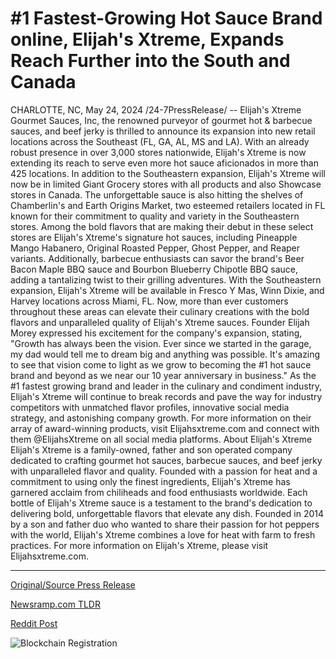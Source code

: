 # #1 Fastest-Growing Hot Sauce Brand online, Elijah's Xtreme, Expands Reach Further into the South and Canada

CHARLOTTE, NC, May 24, 2024 /24-7PressRelease/ -- Elijah's Xtreme Gourmet Sauces, Inc, the renowned purveyor of gourmet hot & barbecue sauces, and beef jerky is thrilled to announce its expansion into new retail locations across the Southeast (FL, GA, AL, MS and LA). With an already robust presence in over 3,000 stores nationwide, Elijah's Xtreme is now extending its reach to serve even more hot sauce aficionados in more than 425 locations.   In addition to the Southeastern expansion, Elijah's Xtreme will now be in limited Giant Grocery stores with all products and also Showcase stores in Canada. The unforgettable sauce is also hitting the shelves of Chamberlin's and Earth Origins Market, two esteemed retailers located in FL known for their commitment to quality and variety in the Southeastern stores.  Among the bold flavors that are making their debut in these select stores are Elijah's Xtreme's signature hot sauces, including Pineapple Mango Habanero, Original Roasted Pepper, Ghost Pepper, and Reaper variants. Additionally, barbecue enthusiasts can savor the brand's Beer Bacon Maple BBQ sauce and Bourbon Blueberry Chipotle BBQ sauce, adding a tantalizing twist to their grilling adventures.   With the Southeastern expansion, Elijah's Xtreme will be available in Fresco Y Mas, Winn Dixie, and Harvey locations across Miami, FL. Now, more than ever customers throughout these areas can elevate their culinary creations with the bold flavors and unparalleled quality of Elijah's Xtreme sauces.   Founder Elijah Morey expressed his excitement for the company's expansion, stating, "Growth has always been the vision. Ever since we started in the garage, my dad would tell me to dream big and anything was possible. It's amazing to see that vision come to light as we grow to becoming the #1 hot sauce brand and beyond as we near our 10 year anniversary in business."  As the #1 fastest growing brand and leader in the culinary and condiment industry, Elijah's Xtreme will continue to break records and pave the way for industry competitors with unmatched flavor profiles, innovative social media strategy, and astonishing company growth. For more information on their array of award-winning products, visit Elijahsxtreme.com and connect with them @ElijahsXtreme on all social media platforms.  About Elijah's Xtreme Elijah's Xtreme is a family-owned, father and son operated company dedicated to crafting gourmet hot sauces, barbecue sauces, and beef jerky with unparalleled flavor and quality. Founded with a passion for heat and a commitment to using only the finest ingredients, Elijah's Xtreme has garnered acclaim from chiliheads and food enthusiasts worldwide. Each bottle of Elijah's Xtreme sauce is a testament to the brand's dedication to delivering bold, unforgettable flavors that elevate any dish.   Founded in 2014 by a son and father duo who wanted to share their passion for hot peppers with the world, Elijah's Xtreme combines a love for heat with farm to fresh practices. For more information on Elijah's Xtreme, please visit Elijahsxtreme.com. 

---

[Original/Source Press Release](https://www.24-7pressrelease.com/press-release/511169/1-fastest-growing-hot-sauce-brand-online-elijahs-xtreme-expands-reach-further-into-the-south-and-canada)
                    

[Newsramp.com TLDR](None) 



[Reddit Post](https://www.reddit.com/r/newsramp/comments/1czewn6/elijahs_xtreme_gourmet_sauces_expands_into_new/) 



![Blockchain Registration](https://cdn.newsramp.app/24-7PressRelease/qrcode/245/24/vibe5s6S.webp)